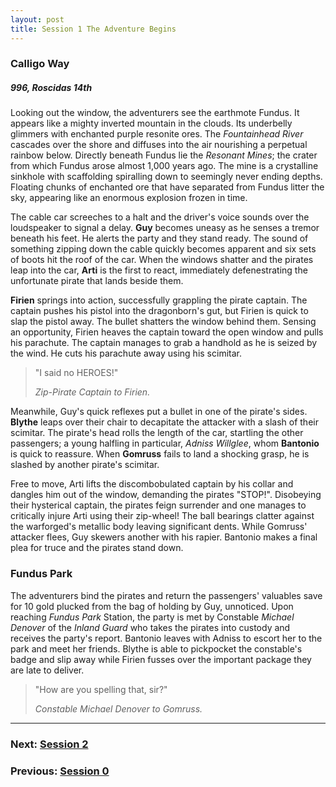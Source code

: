 ```yaml
---
layout: post
title: Session 1 The Adventure Begins
---
```


### Calligo Way

##### 996, Roscidas 14th

Looking out the window, the adventurers see the earthmote Fundus. It appears like a mighty inverted mountain in the clouds. Its underbelly glimmers with enchanted purple resonite ores. The *Fountainhead River* cascades over the shore and diffuses into the air nourishing a perpetual rainbow below. Directly beneath Fundus lie the *Resonant Mines*; the crater from which Fundus arose almost 1,000 years ago. The mine is a crystalline sinkhole with scaffolding spiralling down to seemingly never ending depths. Floating chunks of enchanted ore that have separated from Fundus litter the sky, appearing like an enormous explosion frozen in time.

The cable car screeches to a halt and the driver's voice sounds over the loudspeaker to signal a delay. **Guy** becomes uneasy as he senses a tremor beneath his feet. He alerts the party and they stand ready. The sound of something zipping down the cable quickly becomes apparent and six sets of boots hit the roof of the car. When the windows shatter and the pirates leap into the car, **Arti** is the first to react, immediately defenestrating the unfortunate pirate that lands beside them.

**Firien** springs into action, successfully grappling the pirate captain. The captain pushes his pistol into the dragonborn's gut, but Firien is quick to slap the pistol away. The bullet shatters the window behind them. Sensing an opportunity, Firien heaves the captain toward the open window and pulls his parachute. The captain manages to grab a handhold as he is seized by the wind. He cuts his parachute away using his scimitar.

> "I said no HEROES!"
>
> *Zip-Pirate Captain to Firien.*

Meanwhile, Guy's quick reflexes put a bullet in one of the pirate's sides. **Blythe** leaps over their chair to decapitate the attacker with a slash of their scimitar. The pirate's head rolls the length of the car, startling the other passengers; a young halfling in particular, *Adniss Willglee*, whom **Bantonio** is quick to reassure. When **Gomruss** fails to land a shocking grasp, he is slashed by another pirate's scimitar.

Free to move, Arti lifts the discombobulated captain by his collar and dangles him out of the window, demanding the pirates "STOP!". Disobeying their hysterical captain, the pirates feign surrender and one manages to critically injure Arti using their zip-wheel! The ball bearings clatter against the warforged's metallic body leaving significant dents. While Gomruss' attacker flees, Guy skewers another with his rapier. Bantonio makes a final plea for truce and the pirates stand down.

### Fundus Park

The adventurers bind the pirates and return the passengers' valuables save for 10 gold plucked from the bag of holding by Guy, unnoticed. Upon reaching *Fundus Park* Station, the party is met by Constable *Michael Denover* of the *Inland Guard* who takes the pirates into custody and receives the party's report. Bantonio leaves with Adniss to escort her to the park and meet her friends. Blythe is able to pickpocket the constable's badge and slip away while Firien fusses over the important package they are late to deliver.

> "How are you spelling that, sir?"
>
> *Constable Michael Denover to Gomruss.*

---

### **Next: [Session 2](session-2)**
### **Previous: [Session 0](session-0)**
